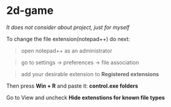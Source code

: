 # 2d-game

_It does not consider about project, just for myself_

To change the file extension(notepad++) do next:
> open notepad++ as an administrator

> go to settings -> preferences -> file association

> add your desirable extension to **Registered extensions**

Then press **Win + R** and paste it:
__control.exe folders__

Go to View and uncheck **Hide extenstions for known file types**


